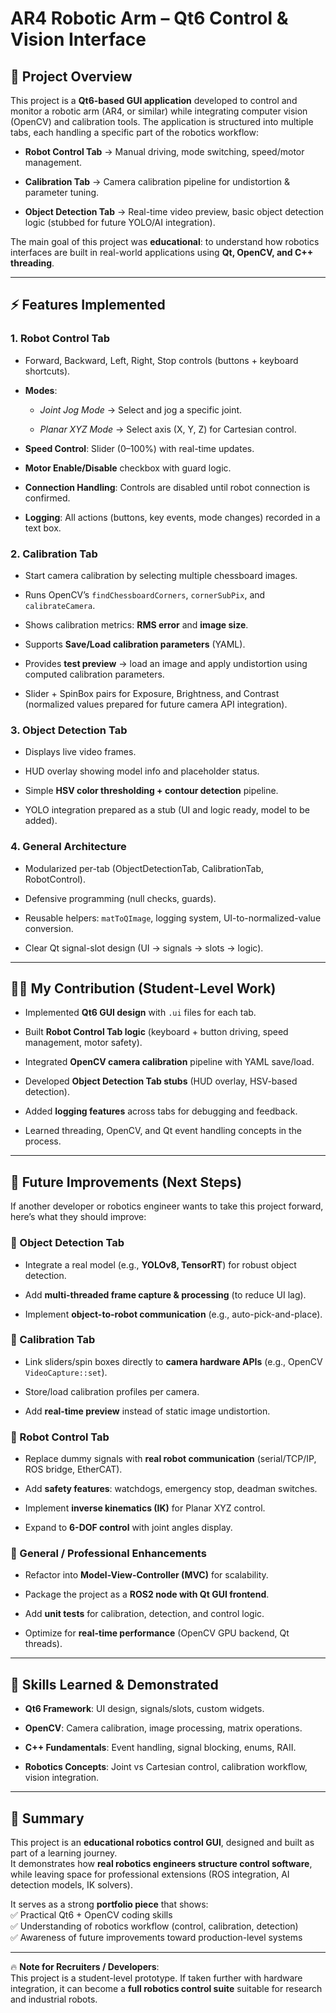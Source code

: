 # AR4 Robotic Arm – Qt6 Control & Vision Interface

## 📌 Project Overview

This project is a **Qt6-based GUI application** developed to control and monitor a robotic arm (AR4, or similar) while integrating computer vision (OpenCV) and calibration tools. The application is structured into multiple tabs, each handling a specific part of the robotics workflow:

- **Robot Control Tab** → Manual driving, mode switching, speed/motor management.
    
- **Calibration Tab** → Camera calibration pipeline for undistortion & parameter tuning.
    
- **Object Detection Tab** → Real-time video preview, basic object detection logic (stubbed for future YOLO/AI integration).
    

The main goal of this project was **educational**: to understand how robotics interfaces are built in real-world applications using **Qt, OpenCV, and C++ threading**.

---

## ⚡ Features Implemented

### 1. **Robot Control Tab**

- Forward, Backward, Left, Right, Stop controls (buttons + keyboard shortcuts).
    
- **Modes**:
    
    - _Joint Jog Mode_ → Select and jog a specific joint.
        
    - _Planar XYZ Mode_ → Select axis (X, Y, Z) for Cartesian control.
        
- **Speed Control**: Slider (0–100%) with real-time updates.
    
- **Motor Enable/Disable** checkbox with guard logic.
    
- **Connection Handling**: Controls are disabled until robot connection is confirmed.
    
- **Logging**: All actions (buttons, key events, mode changes) recorded in a text box.
    

### 2. **Calibration Tab**

- Start camera calibration by selecting multiple chessboard images.
    
- Runs OpenCV’s `findChessboardCorners`, `cornerSubPix`, and `calibrateCamera`.
    
- Shows calibration metrics: **RMS error** and **image size**.
    
- Supports **Save/Load calibration parameters** (YAML).
    
- Provides **test preview** → load an image and apply undistortion using computed calibration parameters.
    
- Slider + SpinBox pairs for Exposure, Brightness, and Contrast (normalized values prepared for future camera API integration).
    

### 3. **Object Detection Tab**

- Displays live video frames.
    
- HUD overlay showing model info and placeholder status.
    
- Simple **HSV color thresholding + contour detection** pipeline.
    
- YOLO integration prepared as a stub (UI and logic ready, model to be added).
    

### 4. **General Architecture**

- Modularized per-tab (ObjectDetectionTab, CalibrationTab, RobotControl).
    
- Defensive programming (null checks, guards).
    
- Reusable helpers: `matToQImage`, logging system, UI-to-normalized-value conversion.
    
- Clear Qt signal-slot design (UI → signals → slots → logic).
    

---

## 🧑‍💻 My Contribution (Student-Level Work)

- Implemented **Qt6 GUI design** with `.ui` files for each tab.
    
- Built **Robot Control Tab logic** (keyboard + button driving, speed management, motor safety).
    
- Integrated **OpenCV camera calibration** pipeline with YAML save/load.
    
- Developed **Object Detection Tab stubs** (HUD overlay, HSV-based detection).
    
- Added **logging features** across tabs for debugging and feedback.
    
- Learned threading, OpenCV, and Qt event handling concepts in the process.
    

---

## 🔧 Future Improvements (Next Steps)

If another developer or robotics engineer wants to take this project forward, here’s what they should improve:

### 🔹 Object Detection Tab

- Integrate a real model (e.g., **YOLOv8, TensorRT**) for robust object detection.
    
- Add **multi-threaded frame capture & processing** (to reduce UI lag).
    
- Implement **object-to-robot communication** (e.g., auto-pick-and-place).
    

### 🔹 Calibration Tab

- Link sliders/spin boxes directly to **camera hardware APIs** (e.g., OpenCV `VideoCapture::set`).
    
- Store/load calibration profiles per camera.
    
- Add **real-time preview** instead of static image undistortion.
    

### 🔹 Robot Control Tab

- Replace dummy signals with **real robot communication** (serial/TCP/IP, ROS bridge, EtherCAT).
    
- Add **safety features**: watchdogs, emergency stop, deadman switches.
    
- Implement **inverse kinematics (IK)** for Planar XYZ control.
    
- Expand to **6-DOF control** with joint angles display.
    

### 🔹 General / Professional Enhancements

- Refactor into **Model-View-Controller (MVC)** for scalability.
    
- Package the project as a **ROS2 node with Qt GUI frontend**.
    
- Add **unit tests** for calibration, detection, and control logic.
    
- Optimize for **real-time performance** (OpenCV GPU backend, Qt threads).
    

---

## 🚀 Skills Learned & Demonstrated

- **Qt6 Framework**: UI design, signals/slots, custom widgets.
    
- **OpenCV**: Camera calibration, image processing, matrix operations.
    
- **C++ Fundamentals**: Event handling, signal blocking, enums, RAII.
    
- **Robotics Concepts**: Joint vs Cartesian control, calibration workflow, vision integration.
    

---

## 📌 Summary

This project is an **educational robotics control GUI**, designed and built as part of a learning journey.  
It demonstrates how **real robotics engineers structure control software**, while leaving space for professional extensions (ROS integration, AI detection models, IK solvers).

It serves as a strong **portfolio piece** that shows:  
✅ Practical Qt6 + OpenCV coding skills  
✅ Understanding of robotics workflow (control, calibration, detection)  
✅ Awareness of future improvements toward production-level systems

---

🔥 **Note for Recruiters / Developers**:  
This project is a student-level prototype. If taken further with hardware integration, it can become a **full robotics control suite** suitable for research and industrial robots.